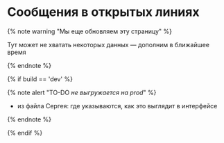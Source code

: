 # Сообщения в открытых линиях

{% note warning "Мы еще обновляем эту страницу" %}

Тут может не хватать некоторых данных — дополним в ближайшее время

{% endnote %}

{% if build == 'dev' %}

{% note alert "TO-DO _не выгружается на prod_" %}

- из файла Сергея: где указываются, как это выглядит в интерфейсе

{% endnote %}

{% endif %}